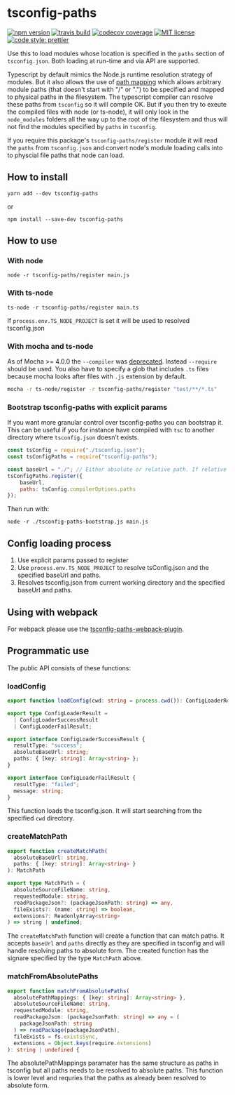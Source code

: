 # tsconfig-paths

[![npm version][version-image]][version-url]
[![travis build][travis-image]][travis-url]
[![codecov coverage][codecov-image]][codecov-url]
[![MIT license][license-image]][license-url]
[![code style: prettier][prettier-image]][prettier-url]

Use this to load modules whose location is specified in the `paths` section of `tsconfig.json`. Both loading at run-time and via API are supported.

Typescript by default mimics the Node.js runtime resolution strategy of modules. But it also allows the use of [path mapping](https://www.typescriptlang.org/docs/handbook/module-resolution.html) which allows arbitrary module paths (that doesn't start with "/" or ".") to be specified and mapped to physical paths in the filesystem. The typescript compiler can resolve these paths from `tsconfig` so it will compile OK. But if you then try to exeute the compiled files with node (or ts-node), it will only look in the `node_modules` folders all the way up to the root of the filesystem and thus will not find the modules specified by `paths` in `tsconfig`.

If you require this package's `tsconfig-paths/register` module it will read the `paths` from `tsconfig.json` and convert node's module loading calls into to physcial file paths that node can load.

## How to install

```
yarn add --dev tsconfig-paths
```
or
```
npm install --save-dev tsconfig-paths
```

## How to use

### With node
`node -r tsconfig-paths/register main.js`

### With ts-node
`ts-node -r tsconfig-paths/register main.ts`

If `process.env.TS_NODE_PROJECT` is set it will be used to resolved tsconfig.json

### With mocha and ts-node
As of Mocha >= 4.0.0 the `--compiler` was [deprecated](https://github.com/mochajs/mocha/wiki/compilers-deprecation). Instead `--require` should be used. You also have to specify a glob that includes `.ts` files because mocha looks after files with `.js` extension by default.

```bash
mocha -r ts-node/register -r tsconfig-paths/register "test/**/*.ts"
```

### Bootstrap tsconfig-paths with explicit params
If you want more granular control over tsconfig-paths you can bootstrap it. This can be useful if you for instance have compiled with `tsc` to another directory where `tsconfig.json` doesn't exists.
```javascript
const tsConfig = require("./tsconfig.json");
const tsConfigPaths = require("tsconfig-paths");

const baseUrl = "./"; // Either absolute or relative path. If relative it's resolved to current working directory.
tsConfigPaths.register({
    baseUrl,
    paths: tsConfig.compilerOptions.paths
});
```
Then run with:

`node -r ./tsconfig-paths-bootstrap.js main.js`

## Config loading process
1. Use explicit params passed to register
2. Use `process.env.TS_NODE_PROJECT` to resolve tsConfig.json and the specified baseUrl and paths.
3. Resolves tsconfig.json from current working directory and the specified baseUrl and paths.

## Using with webpack

For webpack please use the [tsconfig-paths-webpack-plugin](https://github.com/dividab/tsconfig-paths-webpack-plugin).

## Programmatic use

The public API consists of these functions:

### loadConfig

```typescript
export function loadConfig(cwd: string = process.cwd()): ConfigLoaderResult

export type ConfigLoaderResult =
  | ConfigLoaderSuccessResult
  | ConfigLoaderFailResult;

export interface ConfigLoaderSuccessResult {
  resultType: "success";
  absoluteBaseUrl: string;
  paths: { [key: string]: Array<string> };
}

export interface ConfigLoaderFailResult {
  resultType: "failed";
  message: string;
}
```

This function loads the tsconfig.json. It will start searching from the specified `cwd` directory.

### createMatchPath

```typescript
export function createMatchPath(
  absoluteBaseUrl: string,
  paths: { [key: string]: Array<string> }
): MatchPath

export type MatchPath = (
  absoluteSourceFileName: string,
  requestedModule: string,
  readPackageJson?: (packageJsonPath: string) => any,
  fileExists?: (name: string) => boolean,
  extensions?: ReadonlyArray<string>
) => string | undefined;
```

The `createMatchPath` function will create a function that can match paths. It accepts `baseUrl` and `paths` directly as they are specified in tsconfig and will handle resolving paths to absolute form. The created function has the signare specified by the type `MatchPath` above.

### matchFromAbsolutePaths

```typescript
export function matchFromAbsolutePaths(
  absolutePathMappings: { [key: string]: Array<string> },
  absoluteSourceFileName: string,
  requestedModule: string,
  readPackageJson: (packageJsonPath: string) => any = (
    packageJsonPath: string
  ) => readPackage(packageJsonPath),
  fileExists = fs.existsSync,
  extensions = Object.keys(require.extensions)
): string | undefined {
```

The absolutePathMappings paramater has the same structure as paths in tsconfig but all paths needs to be resolved to absolute paths. This function is lower level and requries that the paths as already been resolved to absolute form.

[version-image]: https://img.shields.io/npm/v/tsconfig-paths.svg?style=flat
[version-url]: https://www.npmjs.com/package/tsconfig-paths
[travis-image]: https://travis-ci.org/jonaskello/tsconfig-paths.svg?branch=master&style=flat
[travis-url]: https://travis-ci.org/jonaskello/tsconfig-paths
[codecov-image]: https://img.shields.io/codecov/c/github/jonaskello/tsconfig-paths/master.svg?style=flat
[codecov-url]: https://codecov.io/gh/jonaskello/tsconfig-paths/branch/master
[license-image]: https://img.shields.io/github/license/jonaskello/tsconfig-paths.svg?style=flat
[license-url]: https://opensource.org/licenses/MIT
[prettier-image]: https://img.shields.io/badge/code_style-prettier-ff69b4.svg
[prettier-url]: https://github.com/prettier/prettier
